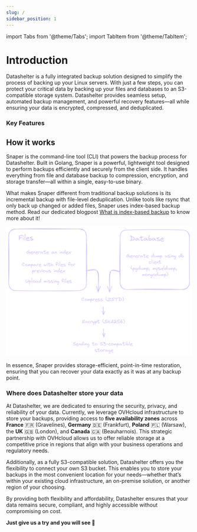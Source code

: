 ```yaml
---
slug: /
sidebar_position: 1
---
```


import Tabs from '@theme/Tabs';
import TabItem from '@theme/TabItem';

# Introduction

Datashelter is a fully integrated backup solution designed to simplify the process of backing up your Linux servers. With just a few steps, you can protect your critical data by backing up your files and databases to an S3-compatible storage system.
Datashelter provides seamless setup, automated backup management, and powerful recovery features—all while ensuring your data is encrypted, compressed, and deduplicated.

### Key Features

## How it works

Snaper is the command-line tool (CLI) that powers the backup process for Datashelter. Built in Golang, Snaper is a powerful, lightweight tool designed to perform backups efficiently and securely from the client side. It handles everything from file and database backup to compression, encryption, and storage transfer—all within a single, easy-to-use binary.

What makes Snaper different from traditional backup solutions is its incremental backup with file-level deduplication. Unlike tools like rsync that only back up changed or added files, Snaper uses index-based backup method. Read our dedicated blogpost [What is index-based backup](https://datashelter.tech/blog/index-based-backup/) to know more about it!

![Snaper schema](assets/snaper_schema.png)

In essence, Snaper provides storage-efficient, point-in-time restoration, ensuring that you can recover your data exactly as it was at any backup point.


### Where does Datashelter store your data

At Datashelter, we are dedicated to ensuring the security, privacy, and reliability of your data. Currently, we leverage OVHcloud infrastructure to store your backups, providing access to **five availability zones** across **France** 🇫🇷 (Gravelines), **Germany** 🇩🇪 (Frankfurt), **Poland** 🇵🇱 (Warsaw), the **UK** 🇬🇧 (London), and **Canada** 🇨🇦 (Beauharnois). This strategic partnership with OVHcloud allows us to offer reliable storage at a competitive price in regions that align with your business operations and regulatory needs.

Additionally, as a fully S3-compatible solution, Datashelter offers you the flexibility to connect your own S3 bucket. This enables you to store your backups in the most convenient location for your needs—whether that’s within your existing cloud infrastructure, an on-premise solution, or another region of your choosing.

By providing both flexibility and affordability, Datashelter ensures that your data remains secure, compliant, and highly accessible without compromising on cost.

**Just give us a try and you will see 🚀**
